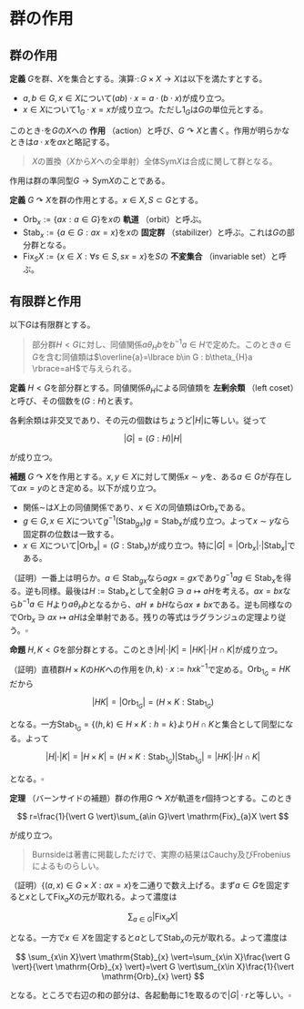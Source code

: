 
# 群の作用




## 群の作用

__定義__ $G$を群、$X$を集合とする。演算$\cdot\colon G\times X\rightarrow X$は以下を満たすとする。

- $a, b\in G, x\in X$について$(ab)\cdot x = a\cdot (b\cdot x)$が成り立つ。
- $x\in X$について$1_{G}\cdot x=x$が成り立つ。ただし$1_{G}$は$G$の単位元とする。

このとき$\cdot$を$G$の$X$への **作用** （action）と呼び、$G\curvearrowright X$と書く。作用が明らかなときは$a\cdot x$を$ax$と略記する。



> $X$の置換（$X$から$X$への全単射）全体$\mathrm{Sym}X$は合成に関して群となる。

作用は群の準同型$G\rightarrow\mathrm{Sym}X$のことである。

















__定義__ $G\curvearrowright X$を群の作用とする。$x\in X, S\subset G$とする。

- $\mathrm{Orb}_{x}:=\lbrace ax : a\in G \rbrace$を$x$の **軌道** （orbit）と呼ぶ。
- $\mathrm{Stab}_{x}:=\lbrace a\in G : ax=x \rbrace$を$x$の **固定群** （stabilizer）と呼ぶ。これは$G$の部分群となる。
- $\mathrm{Fix}_{S}X:=\lbrace x\in X : \forall s\in S, sx=x \rbrace$を$S$の **不変集合** （invariable set）と呼ぶ。




## 有限群と作用

以下$G$は有限群とする。

> 部分群$H\lt G$に対し、同値関係$a\theta_{H}b$を$b^{-1}a\in H$で定めた。このとき$a\in G$を含む同値類は$\overline{a}=\lbrace b\in G : b\theta_{H}a \rbrace=aH$で与えられる。

__定義__ $H\lt G$を部分群とする。同値関係$\theta_{H}$による同値類を **左剰余類** （left coset）と呼び、その個数を$(G : H)$と表す。

各剰余類は非交叉であり、その元の個数はちょうど$\vert H \vert$に等しい。従って

$$
\vert G \vert=( G : H )\vert H \vert
$$

が成り立つ。

__補題__ $G\curvearrowright X$を作用とする。$x, y\in X$に対して関係$x\sim y$を、ある$a\in G$が存在して$ax=y$のとき定める。以下が成り立つ。

- 関係$\sim$は$X$上の同値関係であり、$x\in X$の同値類は$\mathrm{Orb}_{x}$である。
- $g\in G, x\in X$について$g^{-1}( \mathrm{Stab}_{gx} )g=\mathrm{Stab}_{x}$が成り立つ。よって$x\sim y$なら固定群の位数は一致する。
- $x\in X$について$\vert \mathrm{Orb}_{x} \vert=(G : \mathrm{Stab}_{x})$が成り立つ。特に$\vert G \vert=\vert\mathrm{Orb}_{x}\vert\cdot\vert \mathrm{Stab}_{x} \vert$である。

（証明）一番上は明らか。$a\in\mathrm{Stab}_{gx}$なら$agx=gx$であり$g^{-1}ag\in\mathrm{Stab}_{x}$を得る。逆も同様。最後は$H:=\mathrm{Stab}_{x}$として全射$G\ni a\mapsto aH$を考える。$ax=bx$なら$b^{-1}a\in H$より$a\theta_{H}b$となるから、$aH\neq bH$なら$ax\neq bx$である。逆も同様なので$\mathrm{Orb}_{x}\ni ax\mapsto aH$は全単射である。残りの等式はラグランジュの定理より従う。$\square$







__命題__ $H, K\lt G$を部分群とする。このとき$\vert H \vert\cdot\vert K \vert=\vert HK \vert\cdot\vert H\cap K \vert$が成り立つ。

（証明）直積群$H\times K$の$HK$への作用を$(h, k)\cdot x:=hxk^{-1}$で定める。$\mathrm{Orb}_{1_{G}}=HK$だから

$$
\vert HK \vert=\vert \mathrm{Orb}_{1_{G}} \vert=(H\times K : \mathrm{Stab}_{1_{G}})
$$

となる。一方$\mathrm{Stab}_{1_{G}}=\lbrace (h, k)\in H\times K : h=k \rbrace$より$H\cap K$と集合として同型になる。よって

$$
\vert H \vert\cdot\vert K \vert=\vert H\times K \vert=(H\times K : \mathrm{Stab}_{1_{G}})\vert \mathrm{Stab}_{1_{G}} \vert=\vert HK \vert\cdot\vert H\cap K \vert
$$

となる。$\square$

__定理__ （バーンサイドの補題）群の作用$G\curvearrowright X$が軌道を$r$個持つとする。このとき

$$
r=\frac{1}{\vert G \vert}\sum_{a\in G}\vert \mathrm{Fix}_{a}X \vert
$$

が成り立つ。

> Burnsideは著書に掲載しただけで、実際の結果はCauchy及びFrobeniusによるものらしい。

（証明）$\lbrace (a, x)\in G\times X : ax=x \rbrace$を二通りで数え上げる。まず$a\in G$を固定すると$x$として$\mathrm{Fix}_{a}X$の元が取れる。よって濃度は

$$
\sum_{a\in G}\vert \mathrm{Fix}_{a}X \vert
$$

となる。一方で$x\in X$を固定すると$a$として$\mathrm{Stab}_{x}$の元が取れる。よって濃度は

$$
\sum_{x\in X}\vert \mathrm{Stab}_{x} \vert=\sum_{x\in X}\frac{\vert G \vert}{\vert \mathrm{Orb}_{x} \vert}=\vert G \vert\sum_{x\in X}\frac{1}{\vert \mathrm{Orb}_{x} \vert}
$$

となる。ところで右辺の和の部分は、各起動毎に$1$を取るので$\vert G \vert\cdot r$と等しい。$\square$


<!--
__例__ フェルマーの小定理をやや一般的な条件で示そう。$a$を整数、$m$を正の整数とする。このとき

$$
\sum_{k=1}^{m}a^{(k, m)}\equiv 0 \mod{m}
$$

が成り立つ。

（証明）まず$a\gt 0$に対して証明する。







まず$ a\gt 0 $に対して証明する。一般の群$ G $に対し、$ G $から$ \lbrace 1, 2, \dotsc, a \rbrace $への写像全体を$ X $と置く。
このとき$ \phi\in X $に対し$ g\cdot\phi(h):=\phi(hg^{-1}) $と定めると$ g\cdot\phi\in X $が定まり、$ G $の$ X $への作用を定める。
$ g\phi=\phi $は任意の$ h\in G $に対し$ \phi(hg^{-1})=\phi(h) $となることと同値になる。故に$ \phi $は$ h\langle g \rangle $上定数となる。
即ち$ \phi $として$ (G:\langle g \rangle)=\frac{\sharp G}{\mathrm{ord}g} $個の自由度があることが分かる。従って
\[ \sharp\mathrm{Fix}_{g}X=a^{\frac{\sharp G}{\mathrm{ord}g}} \]
を得る。定理より
\[ \frac{1}{\sharp G}\sum_{g\in G}a^{\frac{\sharp G}{\mathrm{ord}g}} \]
は定数となるから、
\[ \sum_{g\in G}a^{\frac{\sharp G}{\mathrm{ord}g}}\equiv 0\mod{\sharp G} \]
が従う。この式は$ a\mod{\sharp G} $で成立するから$ a\gt 0 $である必要はない。

特に$ G=\mathbb{Z}/m\mathbb{Z} $を加法群と見なせば$ k\in G $の位数は$ \frac{m}{(k, m)} $となり系が証明される。$ \square $



## 推移的な作用



__定義__ $G\curvearrowright X$を群の作用とする。

- $G\rightarrow\mathrm{Sym}X$が単射のとき、$G\curvearrowright X$は **効果的** （effective）という。
- 任意の$x, y\in X$に対して、ある$a\in G$が存在して$ax=y$が成り立つとき、$G\curvearrowright X$は **推移的** （transitive）という。

-->
